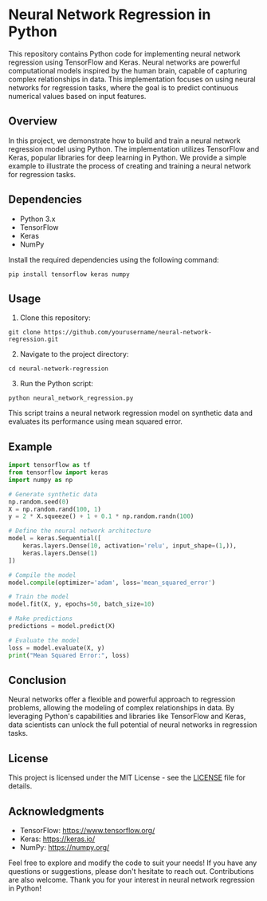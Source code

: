 # Neural Network Regression in Python

This repository contains Python code for implementing neural network regression using TensorFlow and Keras. Neural networks are powerful computational models inspired by the human brain, capable of capturing complex relationships in data. This implementation focuses on using neural networks for regression tasks, where the goal is to predict continuous numerical values based on input features.

## Overview

In this project, we demonstrate how to build and train a neural network regression model using Python. The implementation utilizes TensorFlow and Keras, popular libraries for deep learning in Python. We provide a simple example to illustrate the process of creating and training a neural network for regression tasks.

## Dependencies

- Python 3.x
- TensorFlow
- Keras
- NumPy

Install the required dependencies using the following command:

```
pip install tensorflow keras numpy
```

## Usage

1. Clone this repository:

```
git clone https://github.com/yourusername/neural-network-regression.git
```

2. Navigate to the project directory:

```
cd neural-network-regression
```

3. Run the Python script:

```
python neural_network_regression.py
```

This script trains a neural network regression model on synthetic data and evaluates its performance using mean squared error.

## Example

```python
import tensorflow as tf
from tensorflow import keras
import numpy as np

# Generate synthetic data
np.random.seed(0)
X = np.random.rand(100, 1)
y = 2 * X.squeeze() + 1 + 0.1 * np.random.randn(100)

# Define the neural network architecture
model = keras.Sequential([
    keras.layers.Dense(10, activation='relu', input_shape=(1,)),
    keras.layers.Dense(1)
])

# Compile the model
model.compile(optimizer='adam', loss='mean_squared_error')

# Train the model
model.fit(X, y, epochs=50, batch_size=10)

# Make predictions
predictions = model.predict(X)

# Evaluate the model
loss = model.evaluate(X, y)
print("Mean Squared Error:", loss)
```

## Conclusion

Neural networks offer a flexible and powerful approach to regression problems, allowing the modeling of complex relationships in data. By leveraging Python's capabilities and libraries like TensorFlow and Keras, data scientists can unlock the full potential of neural networks in regression tasks.

## License

This project is licensed under the MIT License - see the [LICENSE](LICENSE) file for details.

## Acknowledgments

- TensorFlow: https://www.tensorflow.org/
- Keras: https://keras.io/
- NumPy: https://numpy.org/

Feel free to explore and modify the code to suit your needs! If you have any questions or suggestions, please don't hesitate to reach out. Contributions are also welcome. Thank you for your interest in neural network regression in Python!
